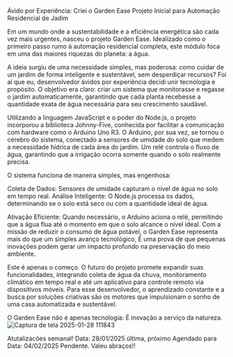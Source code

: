 Ávido por Experiência: 
Criei o Garden Ease
Projeto Inicial para Automação Residencial de Jadim

Em um mundo onde a sustentabilidade e a eficiência energética são cada vez mais urgentes,
nasceu o projeto Garden Ease. 
Idealizado como o primeiro passo rumo à automação residencial completa, 
este módulo foca em uma das maiores riquezas do planeta: a água.

A ideia surgiu de uma necessidade simples, mas poderosa: 
como cuidar de um jardim de forma inteligente e sustentável, 
sem desperdiçar recursos? 
Foi aí que eu, desenvolvedor ávidos por experiência decidi unir tecnologia e propósito.
O objetivo era claro: 
criar um sistema que monitorasse e regasse o jardim automaticamente, 
garantindo que cada planta recebesse a quantidade exata de água necessária para seu crescimento saudável.

Utilizando a linguagem JavaScript e o poder do Node.js, o projeto incorporou a biblioteca Johnny-Five,
conhecida por facilitar a comunicação com hardware como o Arduino Uno R3. O Arduino,
por sua vez, se tornou o cérebro do sistema, conectado a sensores de umidade do solo que medem a necessidade hídrica de cada área do jardim.
Um relé controla o fluxo de água, garantindo que a irrigação ocorra somente quando o solo realmente precisa.

O sistema funciona de maneira simples, mas engenhosa:

Coleta de Dados: 
Sensores de umidade capturam o nível de água no solo em tempo real.
Análise Inteligente: O Node.js processa os dados, determinando se o solo está seco ou com a quantidade ideal de água.

Ativação Eficiente: 
Quando necessário, o Arduino aciona o relé, permitindo que a água flua até o momento em que o solo alcance o nível ideal.
Com a missão de reduzir o consumo de água potável, o Garden Ease representa mais do que um simples avanço tecnológico,
É uma prova de que pequenas inovações podem gerar um impacto profundo na preservação do meio ambiente.

Este é apenas o começo. 
O futuro do projeto promete expandir suas funcionalidades, integrando coleta de água da chuva, 
monitoramento climático em tempo real e até um aplicativo para controle remoto via dispositivos móveis. 
Para esse desenvolvedor, o aprendizado constante e a busca por soluções criativas são os motores que impulsionam o sonho de uma casa automatizada e sustentável.

O Garden Ease não é apenas tecnologia: 
É inovação a serviço da natureza.
![Captura de tela 2025-01-28 111843](https://github.com/user-attachments/assets/2a274817-f147-4ba0-813b-2240d6e2e374)

Atutalizacões semanal! 
Data: 28/01/2025 última, próximo 
Agendado para 
Data: 04/02/2025 Pendente.
Valeu abraços!!

